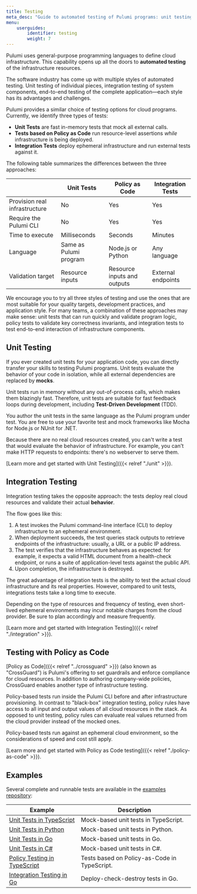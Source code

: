 ```yaml
---
title: Testing
meta_desc: "Guide to automated testing of Pulumi programs: unit testing, integration testing, Policy as Code."
menu:
    userguides:
        identifier: testing
        weight: 7
---
```


Pulumi uses general-purpose programming languages to define cloud infrastructure. This capability opens up all the doors to **automated testing** of the infrastructure resources.

The software industry has come up with multiple styles of automated testing. Unit testing of individual pieces, integration testing of system components, end-to-end testing of the complete application&mdash;each style has its advantages and challenges.

Pulumi provides a similar choice of testing options for cloud programs. Currently, we identify three types of tests:

- **Unit Tests** are fast in-memory tests that mock all external calls.
- **Tests based on Policy as Code** run resource-level assertions *while* infrastructure is being deployed.
- **Integration Tests** deploy ephemeral infrastructure and run external tests against it.

The following table summarizes the differences between the three approaches:

|                                | Unit Tests    | Policy as Code  | Integration Tests  |
|--------------------------------|---------------|---------|----------|
| Provision real infrastructure  | No            | Yes     | Yes      |
| Require the Pulumi CLI         | No            | Yes     | Yes      |
| Time to execute                | Milliseconds  | Seconds | Minutes  |
| Language                       | Same as Pulumi program  | Node.js or Python  | Any language  |
| Validation target              | Resource inputs  | Resource inputs and outputs | External endpoints |

We encourage you to try all three styles of testing and use the ones that are most suitable for your quality targets, development practices, and application style. For many teams, a combination of these approaches may make sense: unit tests that can run quickly and validate program logic, policy tests to validate key correctness invariants, and integration tests to test end-to-end interaction of infrastructure components.

## Unit Testing

If you ever created unit tests for your application code, you can directly transfer your skills to testing Pulumi programs. Unit tests evaluate the behavior of your code in isolation, while all external dependencies are replaced by **mocks**.

Unit tests run in memory without any out-of-process calls, which makes them blazingly fast. Therefore, unit tests are suitable for fast feedback loops during development, including **Test-Driven Development** (TDD).

You author the unit tests in the same language as the Pulumi program under test. You are free to use your favorite test and mock frameworks like Mocha for Node.js or NUnit for .NET.

Because there are no real cloud resources created, you can't write a test that would evaluate the behavior of infrastructure. For example, you can't make HTTP requests to endpoints: there's no webserver to serve them.

[Learn more and get started with Unit Testing]({{< relref "./unit" >}}).

## Integration Testing

Integration testing takes the opposite approach: the tests deploy real cloud resources and validate their actual **behavior**.

The flow goes like this:

1. A test invokes the Pulumi command-line interface (CLI) to deploy infrastructure to an ephemeral environment.
2. When deployment succeeds, the test queries stack outputs to retrieve endpoints of the infrastructure: usually, a URL or a public IP address.
3. The test verifies that the infrastructure behaves as expected: for example, it expects a valid HTML document from a health-check endpoint, or runs a suite of application-level tests against the public API.
4. Upon completion, the infrastructure is destroyed.

The great advantage of integration tests is the ability to test the actual cloud infrastructure and its real properties. However, compared to unit tests, integrations tests take a long time to execute.

Depending on the type of resources and frequency of testing, even short-lived ephemeral environments may incur notable charges from the cloud provider. Be sure to plan accordingly and measure frequently.

[Learn more and get started with Integration Testing]({{< relref "./integration" >}}).

## Testing with Policy as Code

[Policy as Code]({{< relref "../crossguard" >}}) (also known as "CrossGuard") is Pulumi's offering to set guardrails and enforce compliance for cloud resources. In addition to authoring company-wide policies, CrossGuard enables another type of infrastructure testing.

Policy-based tests run inside the Pulumi CLI before and after infrastructure provisioning. In contrast to "black-box" integration testing, policy rules have access to all input and output values of all cloud resources in the stack. As opposed to unit testing, policy rules can evaluate real values returned from the cloud provider instead of the mocked ones.

Policy-based tests run against an ephemeral cloud environment, so the considerations of speed and cost still apply.

[Learn more and get started with Policy as Code testing]({{< relref "./policy-as-code" >}}).

## Examples

Several complete and runnable tests are available in the [examples repository](https://github.com/pulumi/examples#testing):

Example		| Description |
----- 		| --------- |
[Unit Tests in TypeScript](https://github.com/pulumi/examples/tree/master/testing-unit-ts)      | Mock-based unit tests in TypeScript.
[Unit Tests in Python](https://github.com/pulumi/examples/tree/master/testing-unit-py)  | Mock-based unit tests in Python.
[Unit Tests in Go](https://github.com/pulumi/examples/tree/master/testing-unit-go)      | Mock-based unit tests in Go.
[Unit Tests in C#](https://github.com/pulumi/examples/tree/master/testing-unit-cs)      | Mock-based unit tests in C#.
[Policy Testing in TypeScript](https://github.com/pulumi/examples/tree/master/testing-pac-ts)       | Tests based on Policy-as-Code in TypeScript.
[Integration Testing in Go](https://github.com/pulumi/examples/tree/master/testing-integration)  | Deploy-check-destroy tests in Go.
